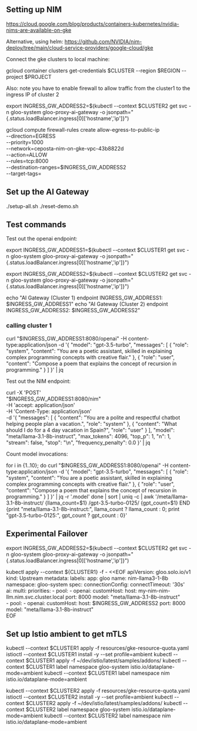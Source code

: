 ## Setting up NIM

https://cloud.google.com/blog/products/containers-kubernetes/nvidia-nims-are-available-on-gke

Alternative, using helm:
https://github.com/NVIDIA/nim-deploy/tree/main/cloud-service-providers/google-cloud/gke


Connect the gke clusters to local machine:

gcloud container clusters get-credentials $CLUSTER --region $REGION --project $PROJECT

Also: note you have to enable firewall to allow traffic from the cluster1 to the ingress IP of cluster 2

export INGRESS_GW_ADDRESS2=$(kubectl --context $CLUSTER2 get svc -n gloo-system gloo-proxy-ai-gateway -o jsonpath="{.status.loadBalancer.ingress[0]['hostname','ip']}")

gcloud compute firewall-rules create allow-egress-to-public-ip \
    --direction=EGRESS \
    --priority=1000 \
    --network=ceposta-nim-on-gke-vpc-43b8822d \
    --action=ALLOW \
    --rules=tcp:8000 \
    --destination-ranges=$INGRESS_GW_ADDRESS2 \
    --target-tags=<your-cluster-network-tags>

## Set up the AI Gateway

./setup-all.sh
./reset-demo.sh


## Test commands
Test out the openai endpoint:

export INGRESS_GW_ADDRESS1=$(kubectl --context $CLUSTER1 get svc -n gloo-system gloo-proxy-ai-gateway -o jsonpath="{.status.loadBalancer.ingress[0]['hostname','ip']}")

export INGRESS_GW_ADDRESS2=$(kubectl --context $CLUSTER2 get svc -n gloo-system gloo-proxy-ai-gateway -o jsonpath="{.status.loadBalancer.ingress[0]['hostname','ip']}")

echo "AI Gateway (Cluster 1) endpoint INGRESS_GW_ADDRESS1: $INGRESS_GW_ADDRESS1"
echo "AI Gateway (Cluster 2) endpoint INGRESS_GW_ADDRESS2: $INGRESS_GW_ADDRESS2"

### calling cluster 1
curl "$INGRESS_GW_ADDRESS1:8080/openai" -H content-type:application/json  -d '{
  "model": "gpt-3.5-turbo",
  "messages": [
    {
      "role": "system",
      "content": "You are a poetic assistant, skilled in explaining complex programming concepts with creative flair."
    },
    {
      "role": "user",
      "content": "Compose a poem that explains the concept of recursion in programming."
    }
  ]
}' | jq



Test out the NIM endpoint:

curl -X 'POST' \
    "$INGRESS_GW_ADDRESS1:8080/nim" \
    -H 'accept: application/json' \
    -H 'Content-Type: application/json' \
    -d '{
  "messages": [
    {
      "content": "You are a polite and respectful chatbot helping people plan a vacation.",
      "role": "system"
    },
    {
      "content": "What should I do for a 4 day vacation in Spain?",
      "role": "user"
    }
  ],
  "model": "meta/llama-3.1-8b-instruct",
  "max_tokens": 4096,
  "top_p": 1,
  "n": 1,
  "stream": false,
  "stop": "\n",
  "frequency_penalty": 0.0
}' | jq



Count model invocations:

for i in {1..10}; do 
  curl "$INGRESS_GW_ADDRESS1:8080/openai" -H content-type:application/json  -d '{
  "model": "gpt-3.5-turbo",
  "messages": [
    {
      "role": "system",
      "content": "You are a poetic assistant, skilled in explaining complex programming concepts with creative flair."
    },
    {
      "role": "user",
      "content": "Compose a poem that explains the concept of recursion in programming."
    }
  ]
}' | jq -r '.model'
done | sort | uniq -c | awk '/meta\/llama-3.1-8b-instruct/ {llama_count=$1} /gpt-3.5-turbo-0125/ {gpt_count=$1} END {print "meta/llama-3.1-8b-instruct:", llama_count ? llama_count : 0; print "gpt-3.5-turbo-0125:", gpt_count ? gpt_count : 0}'


## Experimental Failover

export INGRESS_GW_ADDRESS2=$(kubectl --context $CLUSTER2 get svc -n gloo-system gloo-proxy-ai-gateway -o jsonpath="{.status.loadBalancer.ingress[0]['hostname','ip']}")

kubectl apply --context ${CLUSTER1} -f - <<EOF
apiVersion: gloo.solo.io/v1
kind: Upstream
metadata:
  labels:
    app: gloo
  name: nim-llama3-1-8b
  namespace: gloo-system
spec:
  connectionConfig:
    connectTimeout: '30s'
  ai:
    multi:
      priorities:
      - pool:
        - openai:
            customHost:
              host: my-nim-nim-llm.nim.svc.cluster.local
              port: 8000
            model: "meta/llama-3.1-8b-instruct"                
      - pool:
        - openai:
            customHost:
              host: $INGRESS_GW_ADDRESS2
              port: 8000
            model: "meta/llama-3.1-8b-instruct"      
EOF



## Set up Istio ambient to get mTLS
kubectl --context $CLUSTER1 apply -f resources/gke-resource-quota.yaml 
istioctl --context $CLUSTER1 install -y --set profile=ambient
kubectl --context $CLUSTER1 apply -f ~/dev/istio/latest/samples/addons/
kubectl --context $CLUSTER1 label namespace gloo-system istio.io/dataplane-mode=ambient
kubectl --context $CLUSTER1 label namespace nim istio.io/dataplane-mode=ambient


kubectl --context $CLUSTER2 apply -f resources/gke-resource-quota.yaml 
istioctl --context $CLUSTER2 install -y --set profile=ambient
kubectl --context $CLUSTER2 apply -f ~/dev/istio/latest/samples/addons/
kubectl --context $CLUSTER2 label namespace gloo-system istio.io/dataplane-mode=ambient
kubectl --context $CLUSTER2 label namespace nim istio.io/dataplane-mode=ambient